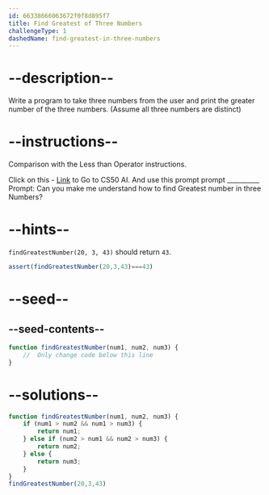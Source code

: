 ```yaml
---
id: 66338666063672f0f8d895f7
title: Find Greatest of Three Numbers
challengeType: 1
dashedName: find-greatest-in-three-numbers
---
```


# --description--

Write a program to take three numbers from the user and print the greater number of the three numbers. (Assume all three numbers are distinct)

# --instructions--

Comparison with the Less than Operator instructions.

Click on this - <a href = "https://cs50.ai/chat">Link</a> to Go to CS50 AI.
 And use this prompt prompt __________
Prompt: Can you make me understand how to find Greatest number in three Numbers? 



# --hints--

`findGreatestNumber(20, 3, 43)` should return `43`.


```js
assert(findGreatestNumber(20,3,43)===43)
```

# --seed--
## --seed-contents--

```js
function findGreatestNumber(num1, num2, num3) {
    //  Only change code below this line
}
```

# --solutions--

```js
function findGreatestNumber(num1, num2, num3) {
    if (num1 > num2 && num1 > num3) {
        return num1;
    } else if (num2 > num1 && num2 > num3) {
        return num2;
    } else {
        return num3;
    }
}
findGreatestNumber(20,3,43)
```
